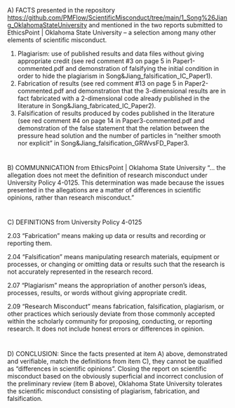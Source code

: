 A) FACTS presented in the repository https://github.com/PMFlow/ScientificMisconduct/tree/main/1_Song%26Jiang_OklahomaStateUniversity and mentioned in the two reports submitted to EthicsPoint | Oklahoma State University – a selection among many other elements of scientific misconduct.
1. Plagiarism: use of published results and data files without giving appropriate credit (see red comment #3 on page 5 in Paper1-commented.pdf and demonstration of falsifying the initial condition in order to hide the plagiarism in Song&Jiang_falsification_IC_Paper1).
2. Fabrication of results (see red comment #13 on page 5 in Paper2-commented.pdf and demonstration that the 3-dimensional results are in fact fabricated with a 2-dimensional code already published in the literature in Song&Jiang_fabricated_IC_Paper2).
3. Falsification of results produced by codes published in the literature (see red comment #4 on page 14 in Paper3-commented.pdf and demonstration of the false statement that the relation between the pressure head solution and the number of particles in “neither smooth nor explicit” in Song&Jiang_falsification_GRWvsFD_Paper3.
#
B) COMMUNNICATION from EthicsPoint | Oklahoma State University
“… the allegation does not meet the definition of research misconduct under University Policy 4-0125. This determination was made because the issues presented in the allegations are a matter of differences in scientific opinions, rather than research misconduct.”
#
C) DEFINITIONS from University Policy 4-0125

2.03 “Fabrication” means making up data or results and recording or reporting them.

2.04 “Falsification” means manipulating research materials, equipment or processes, or changing or omitting data or results such that the research is not accurately represented in the research record.

2.07 “Plagiarism” means the appropriation of another person’s ideas, processes, results, or words without giving appropriate credit.

2.09 “Research Misconduct” means fabrication, falsification, plagiarism, or other practices which seriously deviate from those commonly accepted within the scholarly community for proposing, conducting, or reporting research. It does not include honest errors or differences in opinion.
#
D) CONCLUSION:
Since the facts presented at item A) above, demonstrated and verifiable, match the definitions from item C), they cannot be qualified as “differences in scientific opinions”. Closing the report on scientific misconduct based on the obviously superficial and incorrect conclusion of the preliminary review (item B above), Oklahoma State University tolerates the scientific misconduct consisting of plagiarism, fabrication, and falsification. 
